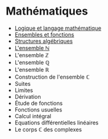 # Mathématiques

- [Logique et langage mathématique](01_logique.md)
- [Ensembles et fonctions](02_ensembles.md)
- [Structures algébriques](03_structures.md)
- [L'ensemble $\mathbb{N}$](04_N.md)
- L'ensemble $\mathbb{Z}$
- L'ensemble $\mathbb{Q}$
- L'ensemble $\mathbb{R}$
- Construction de l'ensemble $\mathbb{C}$
- Suites
- Limites
- Dérivation
- Étude de fonctions
- Fonctions usuelles
- Calcul intégral
- Equations différentielles linéaires
- Le corps $\mathbb{C}$ des complexes
